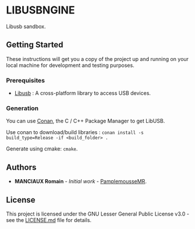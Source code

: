 # LIBUSBNGINE

Libusb sandbox.

## Getting Started

These instructions will get you a copy of the project up and running on your local machine for development and testing purposes.

### Prerequisites

- [Libusb](https://github.com/libusb/libusb) : A cross-platform library to access USB devices.

### Generation

You can use [Conan](https://conan.io/), the C / C++ Package Manager to get LibUSB.

Use conan to download/build libraries : `conan install -s build_type=Release -if <build_folder> .`

Generate using cmake: `cmake`.

## Authors

* **MANCIAUX Romain** - *Initial work* - [PamplemousseMR](https://github.com/PamplemousseMR).

## License

This project is licensed under the GNU Lesser General Public License v3.0 - see the [LICENSE.md](LICENSE.md) file for details.
